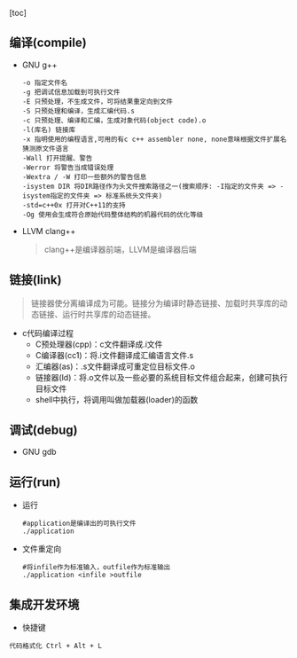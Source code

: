 

[toc]

## 编译(compile)

* GNU g++

  ```shell
  -o 指定文件名
  -g 把调试信息加载到可执行文件
  -E 只预处理，不生成文件，可将结果重定向到文件
  -S 只预处理和编译，生成汇编代码.s
  -c 只预处理、编译和汇编，生成对象代码(object code).o
  -l(库名) 链接库
  -x 指明使用的编程语言,可用的有c c++ assembler none, none意味根据文件扩展名猜测原文件语言
  -Wall 打开提醒、警告
  -Werror 将警告当成错误处理
  -Wextra / -W 打印一些额外的警告信息
  -isystem DIR 将DIR路径作为头文件搜索路径之一(搜索顺序: -I指定的文件夹 => -isystem指定的文件夹 => 标准系统头文件夹)
  -std=c++0x 打开对C++11的支持
  -Og 使用会生成符合原始代码整体结构的机器代码的优化等级
  ```
  
* LLVM clang++

  > clang++是编译器前端，LLVM是编译器后端

## 链接(link)

> 链接器使分离编译成为可能。链接分为编译时静态链接、加载时共享库的动态链接、运行时共享库的动态链接。

* c代码编译过程
  * C预处理器(cpp)：c文件翻译成.i文件
  * C编译器(cc1)：将.i文件翻译成汇编语言文件.s
  * 汇编器(as)：.s文件翻译成可重定位目标文件.o
  * 链接器(ld)：将.o文件以及一些必要的系统目标文件组合起来，创建可执行目标文件
  * shell中执行，将调用叫做加载器(loader)的函数

## 调试(debug)

* GNU gdb

## 运行(run)

* 运行

  ```shell
  #application是编译出的可执行文件
  ./application
  ```

* 文件重定向

  ```shell
  #将infile作为标准输入，outfile作为标准输出
  ./application <infile >outfile
  ```


## 集成开发环境

* 快捷键

```
代码格式化 Ctrl + Alt + L
```